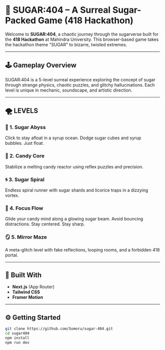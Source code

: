 # 🍭 SUGAR:404 – A Surreal Sugar-Packed Game (418 Hackathon)

Welcome to **SUGAR:404**, a chaotic journey through the sugarverse built for the **418 Hackathon** at Mahindra University. This browser-based game takes the hackathon theme "SUGAR" to bizarre, twisted extremes.

---

## 🕹️ Gameplay Overview

SUGAR:404 is a 5-level surreal experience exploring the concept of sugar through strange physics, chaotic puzzles, and glitchy hallucinations. Each level is unique in mechanic, soundscape, and artistic direction.

---

## 🌪️ LEVELS

### 🧪 1. Sugar Abyss
Click to stay afloat in a syrup ocean. Dodge sugar cubes and syrup bubbles. Just float.

### 🍬 2. Candy Core
Stabilize a melting candy reactor using reflex puzzles and precision.

### 🌀 3. Sugar Spiral
Endless spiral runner with sugar shards and licorice traps in a dizzying vortex.

### 🧠 4. Focus Flow
Glide your candy mind along a glowing sugar beam. Avoid bouncing distractions. Stay centered. Stay sharp.

### 🪞 5. Mirror Maze
A meta-glitch level with fake reflections, looping rooms, and a forbidden 418 portal.

---

## 🧰 Built With

- **Next.js** (App Router)
- **Tailwind CSS**
- **Framer Motion**

---

## ⚙️ Getting Started

```bash
git clone https://github.com/Somoru/sugar-404.git
cd sugar404
npm install
npm run dev
